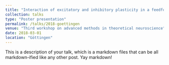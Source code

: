 ```yaml
---
title: "Interaction of excitatory and inhibitory plasticity in a feedforward network model"
collection: talks
type: "Poster presentation"
permalink: /talks/2018-goettingen
venue: "Third workshop on advanced methods in theoretical neuroscience"
date: 2018-03-01
location: "Göttingen"
---
```


This is a description of your talk, which is a markdown files that can be all markdown-ified like any other post. Yay markdown!
